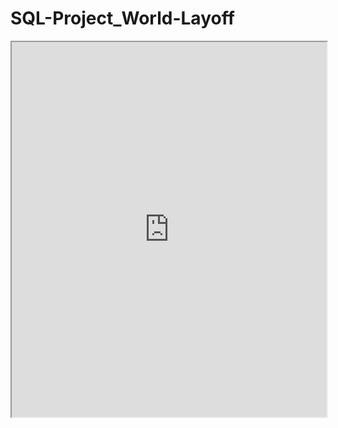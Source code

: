 # SQL-Project_World-Layoff
<iframe src="https://github.com/ricardosimor/SQL-Project_World-Layoff/raw/85dfb94279a126f398e3fa45d3e2b1c959fb60ef/SQL%20Project%20Analysis_World%20Layoff.pdf" width="100%" height="600px"></iframe>
